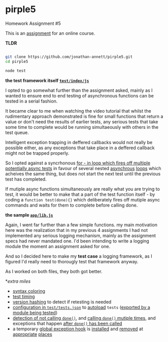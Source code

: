 # pirple5
Homework Assignment #5

This is an [assignment](assignment.md) for an online course.


**TLDR**

```bash

git clone https://github.com/jonathan-annett/pirple5.git
cd pirple5

node test
```


**the test framework itself [`test/index/js`](test/index.js)**  

I opted to go somewhat further than the assignment asked, mainly as I wanted to ensure end to end testing of asynchronous functions can be tested in a serial fashion.

It became clear to me when watching the video tutorial that whilst the rudimentary approach demonstrated is fine for small functions that return a value or don't need the results of earlier tests, any serious tests that take some time to complete would be running simultaeously with others in the test queue. 

Intelligent exception trapping in deffered callbacks would not really be possible either, as any exceptions that take place in a deffered callback might not be trapped properly.

So I opted against a syncrhonous [for - in loop which fires off multiple potentially async tests](https://github.com/pirple/The-NodeJS-Master-Class/blob/728dd393177a215e487de112671a970350d24d50/Section%206/FINAL/test/index.js#L36) in favour of several nested [asynchrous](test/index.js#L585) [loops](test/index.js#L611) which acheives the same thing, but does not start the next test until the previous test has completed.

If mutiple async functions simultaneously are really what you are trying to test, it would be better to make that a part of the test function itself - by coding a `function test(done){}` which deliberately fires off mutiple async commands and waits for them to complete before calling done.


**the sample [`app/lib.js`](app/lib.js)**  

Again, I went far further than a few simple functions. my main motivation here was the realization that in my previous 4 assignments I had not implemented any serious logging mechanism, mainly as the assignment specs had never mandated one. I'd been intending to write a logging module the moment an assignment asked for one. 

And so I decided here to make my **test case** a logging framework, as I figured I'd really need to thorougly test that framework anyway. 

As I worked on both files, they both got better.

**extra miles*

 * [syntax coloring](test/index.js#L120)
 * [test timing](test/index.js#L263)
 * [version hashing](test/index.js#L67) to detect if retesting is needed
 * [configuration in `test/tests.json`](test/tests.json) to [autoload](test/index.js#L652) `tests` ([exported by a module being tested](app/lib.js#L748))
 * [detection of not calling `done()`](test/index.js#L482), and [calling `done()` mutiple times](test/index.js#L545), and exceptions that happen [after `done()` has been called](test/index.js#L511)
 * a temporary [global exception hook](test/index.js#L523) is [installed](test/index.js#L529) and [removed](test/index.js#L525) at [appropriate](test/index.js#L552) [places](test/index.js#L561)
